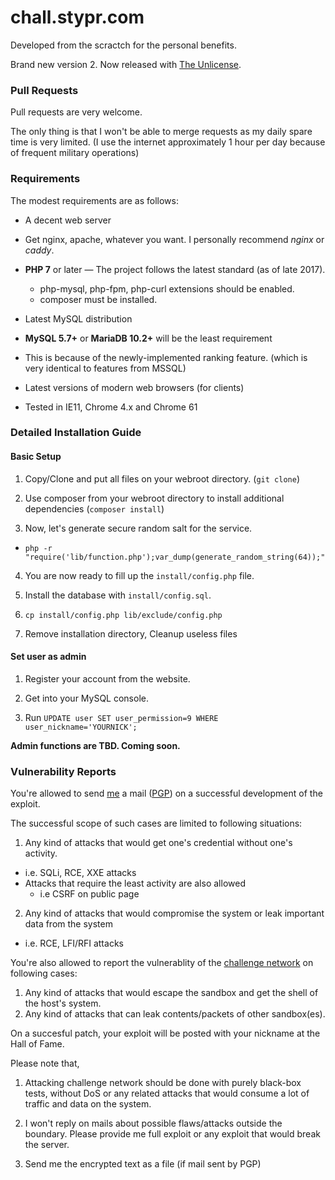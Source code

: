 # chall.stypr.com

Developed from the scractch for the personal benefits.

Brand new version 2.  Now released with [The Unlicense](LICENSE.md).

### Pull Requests

Pull requests are very welcome.

The only thing is that I won't be able to merge requests as my daily spare time is very limited. (I use the internet approximately 1 hour per day because of frequent military operations)

### Requirements

The modest requirements are as follows:

* A decent web server 
 * Get nginx, apache, whatever you want. I personally recommend *nginx* or *caddy*.

* **PHP 7** or later &mdash; The project follows the latest standard (as of late 2017).
  * php-mysql, php-fpm, php-curl extensions should be enabled.
  * composer must be installed.

* Latest MySQL distribution
 *  **MySQL 5.7+** or  **MariaDB 10.2+** will be the least requirement
 * This is because of the newly-implemented ranking feature. (which is very identical to features from MSSQL)

* Latest versions of modern web browsers (for clients)
 * Tested in IE11, Chrome 4.x and Chrome 61

### Detailed Installation Guide

#### Basic Setup

1. Copy/Clone and put all files on your webroot directory. (`git clone`)

2. Use composer from your webroot directory to install additional dependencies (`composer install`)

3. Now, let's generate secure random salt for the service.
 * `php -r "require('lib/function.php');var_dump(generate_random_string(64));"`

4. You are now ready to fill up the `install/config.php` file.

5. Install the database with `install/config.sql`.

6. `cp install/config.php lib/exclude/config.php`

7. Remove installation directory, Cleanup useless files

#### Set user as admin

1. Register your account from the website.

2. Get into your MySQL console.

3. Run `UPDATE user SET user_permission=9 WHERE user_nickname='YOURNICK';`


**Admin functions are TBD. Coming soon.**


### Vulnerability Reports

You're allowed to send [me](https://harold.kim/) a mail ([PGP](https://harold.kim/pubkey)) on a successful development of the exploit.

The successful scope of such cases are limited to following situations:

1. Any kind of attacks that would get one's credential without one's activity. 
  * i.e. SQLi, RCE, XXE attacks
  * Attacks that require the least activity are also allowed
     * i.e CSRF on public page

2. Any kind of attacks that would compromise the system or leak important data from the system
 * i.e. RCE, LFI/RFI attacks

You're also allowed to report the vulnerablity of the [challenge network](https://eagle-jump.org/) on following cases:

1. Any kind of attacks that would escape the sandbox and get the shell of the host's system.
2. Any kind of attacks that can leak contents/packets of other sandbox(es).

On a succesful patch, your exploit will be posted with your nickname at the Hall of Fame.

Please note that,

1. Attacking challenge network should be done with purely black-box tests, without DoS or any related attacks that would consume a lot of traffic and data on the system.

2. I won't reply on mails about possible flaws/attacks outside the boundary. Please provide me full exploit or any exploit that would break the server.

3. Send me the encrypted text as a file (if mail sent by PGP)
